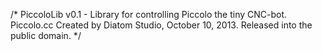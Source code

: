 /*
  PiccoloLib v0.1 - Library for controlling Piccolo the tiny CNC-bot.
  Piccolo.cc
  Created by Diatom Studio, October 10, 2013.
  Released into the public domain.
*/
